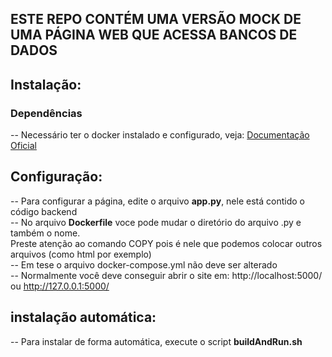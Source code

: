 

## ESTE REPO CONTÉM UMA VERSÃO MOCK DE UMA PÁGINA WEB QUE ACESSA BANCOS DE DADOS



## Instalação:  

### Dependências

-- Necessário ter o docker instalado e configurado, veja: [Documentação Oficial](https://docs.docker.com)


## Configuração:  

-- Para configurar a página, edite o arquivo __app.py__, nele está contido o código backend  
-- No arquivo __Dockerfile__ voce pode mudar o diretório do arquivo .py e também o nome.  
	Preste atenção ao comando COPY pois é nele que podemos colocar outros arquivos (como html por exemplo)  
-- Em tese o arquivo docker-compose.yml não deve ser alterado  
-- Normalmente você deve conseguir abrir o site em: http://localhost:5000/ ou http://127.0.0.1:5000/  

## instalação automática:

-- Para instalar de forma automática, execute o script __buildAndRun.sh__
